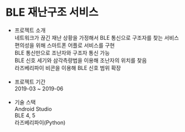 # BLE 재난구조 서비스
- 프로젝트 소개<br>
네트워크가 끊긴 재난 상황을 가정해서 BLE 통신으로 구조자를 찾는 서비스<br>
편의성을 위해 스마트폰 어플로 서비스를 구현<br>
BLE 통신만으로 조난자와 구조자 통신 가능<br>
BLE 신호 세기와 삼각측량법을 이용해 조난자의 위치를 찾음<br>
라즈베리파이 비콘을 이용해 BLE 신호 범위 확장<br><br>
- 프로젝트 기간<br>
2019-03 ~ 2019-06<br><br>
- 기술 스택<br>
Android Studio<br>
BLE 4, 5<br>
라즈베리파이(Python)<br>
